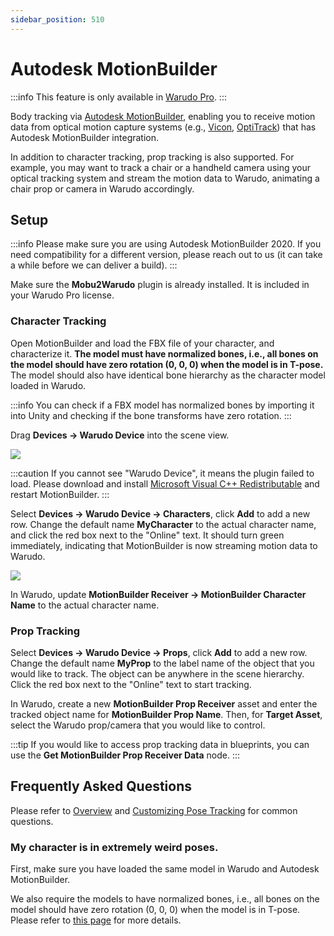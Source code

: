 ```yaml
---
sidebar_position: 510
---
```


# Autodesk MotionBuilder

:::info
This feature is only available in [Warudo Pro](../pro).
:::

Body tracking via [Autodesk MotionBuilder](https://www.rokoko.com/), enabling you to receive motion data from optical motion capture systems (e.g., [Vicon](https://www.vicon.com/), [OptiTrack](https://optitrack.com/)) that has Autodesk MotionBuilder integration.

In addition to character tracking, prop tracking is also supported. For example, you may want to track a chair or a handheld camera using your optical tracking system and stream the motion data to Warudo, animating a chair prop or camera in Warudo accordingly.

## Setup

:::info
Please make sure you are using Autodesk MotionBuilder 2020. If you need compatibility for a different version, please reach out to us (it can take a while before we can deliver a build).
:::

Make sure the **Mobu2Warudo** plugin is already installed. It is included in your Warudo Pro license.

### Character Tracking

Open MotionBuilder and load the FBX file of your character, and characterize it. **The model must have normalized bones, i.e., all bones on the model should have zero rotation (0, 0, 0) when the model is in T-pose.** The model should also have identical bone hierarchy as the character model loaded in Warudo.

:::info
You can check if a FBX model has normalized bones by importing it into Unity and checking if the bone transforms have zero rotation.
:::

Drag **Devices → Warudo Device** into the scene view.

![](pathname:///doc-img/en-motionbuilder-1.png)

:::caution
If you cannot see "Warudo Device", it means the plugin failed to load. Please download and install [Microsoft Visual C++ Redistributable](https://learn.microsoft.com/en-us/cpp/windows/latest-supported-vc-redist?view=msvc-170) and restart MotionBuilder.
:::

Select **Devices → Warudo Device → Characters**, click **Add** to add a new row. Change the default name **MyCharacter** to the actual character name, and click the red box next to the "Online" text. It should turn green immediately, indicating that MotionBuilder is now streaming motion data to Warudo.

![](pathname:///doc-img/en-motionbuilder-2.png)

In Warudo, update **MotionBuilder Receiver → MotionBuilder Character Name** to the actual character name.

### Prop Tracking

Select **Devices → Warudo Device → Props**, click **Add** to add a new row. Change the default name **MyProp** to the label name of the object that you would like to track. The object can be anywhere in the scene hierarchy. Click the red box next to the "Online" text to start tracking.

In Warudo, create a new **MotionBuilder Prop Receiver** asset and enter the tracked object name for **MotionBuilder Prop Name**. Then, for **Target Asset**, select the Warudo prop/camera that you would like to control.

:::tip
If you would like to access prop tracking data in blueprints, you can use the **Get MotionBuilder Prop Receiver Data** node.
:::

## Frequently Asked Questions

Please refer to [Overview](overview#FAQ) and [Customizing Pose Tracking](body-tracking#FAQ) for common questions.

### My character is in extremely weird poses.

First, make sure you have loaded the same model in Warudo and Autodesk MotionBuilder.

We also require the models to have normalized bones,  i.e., all bones on the model should have zero rotation (0, 0, 0) when the model is in T-pose. Please refer to [this page](../misc/normalizing-model-bones) for more details.
